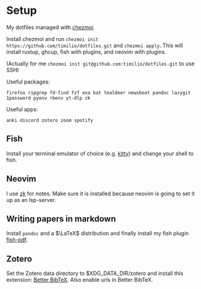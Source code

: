 # Setup

My dotfiles managed with [chezmoi](https://www.chezmoi.io)

Install chezmoi and run `chezmoi init https://github.com/timilio/dotfiles.git`
and `chezmoi apply`. This will install rustup, ghcup, fish with plugins, and
neovim with plugins.

(Actually for me `chezmoi init git@github.com:timilio/dotfiles.git` to use SSH)

Useful packages:

`firefox ripgrep fd-find fzf exa bat tealdeer newsboat pandoc lazygit 1password
pyenv rbenv yt-dlp zk`

Useful apps:

`anki discord zotero zoom spotify`

## Fish

Install your terminal emulator of choice (e.g.
[kitty](https://sw.kovidgoyal.net/kitty/)) and change your shell to fish.

## Neovim

I use [zk](https://github.com/mickael-menu/zk) for notes. Make sure it is installed
because neovim is going to set it up as an lsp-server.

## Writing papers in markdown

Install `pandoc` and a $\LaTeX$ distribution and finally install my fish plugin
[fish-pdf](https://github.com/timilio/fish-pdf).

## Zotero

Set the Zotero data directory to $XDG_DATA_DIR/zotero and install this
extension: [Better BibTeX](https://github.com/retorquere/zotero-better-bibtex).
Also enable urls in Better BibTeX.
